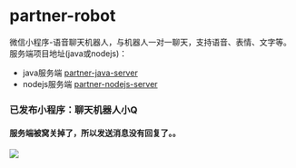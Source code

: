 # partner-robot
微信小程序-语音聊天机器人，与机器人一对一聊天，支持语音、表情、文字等。
服务端项目地址(java或nodejs)：
+ java服务端 [partner-java-server](https://github.com/zhukai-git/partner-java-server)
+ nodejs服务端 [partner-nodejs-server](https://github.com/zhukai-git/partner-nodejs-server)
### 已发布小程序：聊天机器人小Q
#### 服务端被窝关掉了，所以发送消息没有回复了。。
 ![](https://novicezk.github.io/partner-code.jpg)
